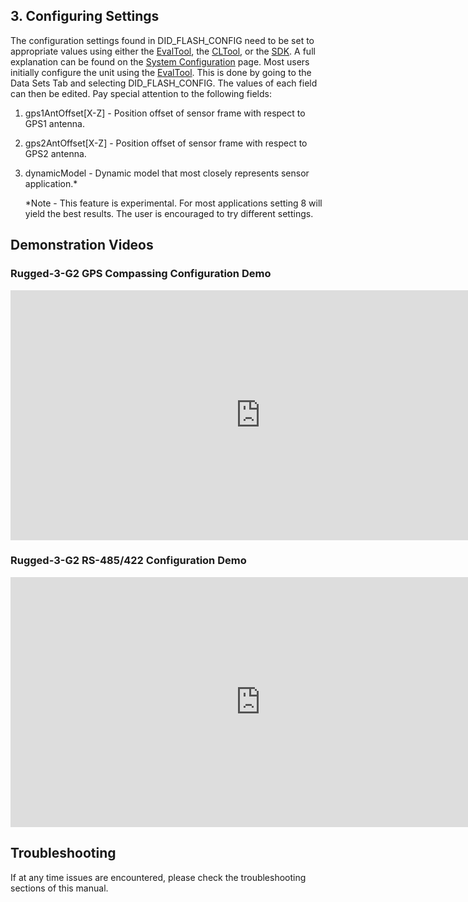 
## 3. Configuring Settings
The configuration settings found in DID_FLASH_CONFIG need to be set to appropriate values using either the [EvalTool](../user-manual/software/evaltool.md), the [CLTool](../user-manual/software/cltool.md), or the [SDK](../user-manual/software/SDK.md). A full explanation can be found on the [System Configuration](../user-manual/application-config/system_configuration.md) page. Most users initially configure the unit using the [EvalTool](../user-manual/software/evaltool.md). This is done by going to the Data Sets Tab and selecting DID_FLASH_CONFIG. The values of each field can then be edited. Pay special attention to the following fields:

1. gps1AntOffset[X-Z] - Position offset of sensor frame with respect to GPS1 antenna.

2. gps2AntOffset[X-Z] - Position offset of sensor frame with respect to GPS2 antenna.

3. dynamicModel - Dynamic model that most closely represents sensor application.*

   *Note - This feature is experimental. For most applications setting 8 will yield the best results. The user is encouraged to try different settings.




## Demonstration Videos
### Rugged-3-G2 GPS Compassing Configuration Demo

<center>
<iframe width="800" height="400" src="https://www.youtube.com/embed/3pCre66Wbxw?si=-zPEm2B2ivJ5v-61" title="YouTube video player" frameborder="0" allow="accelerometer; autoplay; clipboard-write; encrypted-media; gyroscope; picture-in-picture; web-share" allowfullscreen></iframe>

</center>

### Rugged-3-G2 RS-485/422 Configuration Demo

<center>
<iframe width="800" height="400" src="https://www.youtube.com/embed/dG4w2MkVch4?si=awCGX5lEGiaDz7FY" title="YouTube video player" frameborder="0" allow="accelerometer; autoplay; clipboard-write; encrypted-media; gyroscope; picture-in-picture; web-share" allowfullscreen></iframe>

</center>

## Troubleshooting
If at any time issues are encountered, please check the troubleshooting sections of this manual.